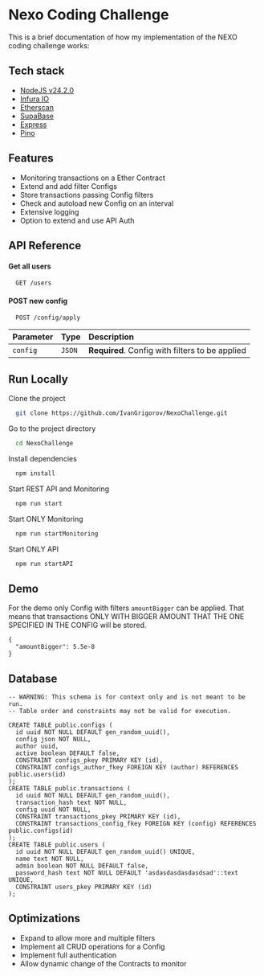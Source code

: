 # Nexo Coding Challenge

This is a brief documentation of how my implementation of the NEXO coding challenge works:



## Tech stack

 - [NodeJS v24.2.0](https://nodejs.org/download/release/v24.2.0/)
 - [Infura IO](https://www.infura.io/)
 - [Etherscan](https://etherscan.io/)
 - [SupaBase](https://supabase.com/)
 - [Express](https://expressjs.com/)
 - [Pino](https://github.com/pinojs/pino)



## Features

- Monitoring transactions on a Ether Contract
- Extend and add filter Configs
- Store transactions passing Config filters
- Check and autoload new Config on an interval
- Extensive logging
- Option to extend and use API Auth


## API Reference

#### Get all users

```http
  GET /users
```

#### POST new config

```http
  POST /config/apply
```

| Parameter | Type     | Description                       |
| :-------- | :------- | :-------------------------------- |
| `config`      | `JSON` | **Required**. Config with filters to be applied |



## Run Locally

Clone the project

```bash
  git clone https://github.com/IvanGrigorov/NexoChallenge.git
```

Go to the project directory

```bash
  cd NexoChallenge
```

Install dependencies

```bash
  npm install
```

Start REST API and Monitoring

```bash
  npm run start 
```

Start ONLY Monitoring

```bash
  npm run startMonitoring 
```

Start ONLY API

```bash
  npm run startAPI 
```


## Demo

For the demo only Config with filters `amountBigger` can be applied. That means that transactions ONLY WITH BIGGER AMOUNT THAT THE ONE SPECIFIED IN THE CONFIG will be stored.

```
{
  "amountBigger": 5.5e-8
}
```

## Database

```
-- WARNING: This schema is for context only and is not meant to be run.
-- Table order and constraints may not be valid for execution.

CREATE TABLE public.configs (
  id uuid NOT NULL DEFAULT gen_random_uuid(),
  config json NOT NULL,
  author uuid,
  active boolean DEFAULT false,
  CONSTRAINT configs_pkey PRIMARY KEY (id),
  CONSTRAINT configs_author_fkey FOREIGN KEY (author) REFERENCES public.users(id)
);
CREATE TABLE public.transactions (
  id uuid NOT NULL DEFAULT gen_random_uuid(),
  transaction_hash text NOT NULL,
  config uuid NOT NULL,
  CONSTRAINT transactions_pkey PRIMARY KEY (id),
  CONSTRAINT transactions_config_fkey FOREIGN KEY (config) REFERENCES public.configs(id)
);
CREATE TABLE public.users (
  id uuid NOT NULL DEFAULT gen_random_uuid() UNIQUE,
  name text NOT NULL,
  admin boolean NOT NULL DEFAULT false,
  password_hash text NOT NULL DEFAULT 'asdasdasdasdasdsad'::text UNIQUE,
  CONSTRAINT users_pkey PRIMARY KEY (id)
);
```



## Optimizations

- Expand to allow more and multiple filters
- Implement all CRUD operations for a Config
- Implement full authentication
- Allow dynamic change of the Contracts to monitor

